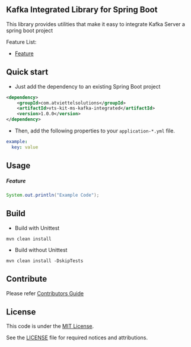 Kafka Integrated Library for Spring Boot
-------
This library provides utilities that make it easy to integrate Kafka Server a spring boot project

Feature List:
* [Feature](#feature)

Quick start
-------
* Just add the dependency to an existing Spring Boot project
```xml
<dependency>
    <groupId>com.atviettelsolutions</groupId>
    <artifactId>vts-kit-ms-kafka-integrated</artifactId>
    <version>1.0.0</version>
</dependency>
```

* Then, add the following properties to your `application-*.yml` file.
```yaml
example:
  key: value
```

Usage
-------
##### Feature
```java
System.out.println("Example Code");
```

Build
-------
* Build with Unittest
```shell script
mvn clean install
```

* Build without Unittest
```shell script
mvn clean install -DskipTests
```

Contribute
-------
Please refer [Contributors Guide](CONTRIBUTING.md)

License
-------
This code is under the [MIT License](https://opensource.org/licenses/MIT).

See the [LICENSE](LICENSE) file for required notices and attributions.
